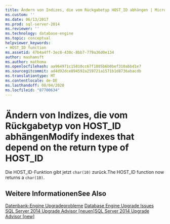 ```yaml
---
title: Ändern von Indizes, die vom Rückgabetyp HOST_ID abhängen | Microsoft-Dokumentation
ms.custom: ''
ms.date: 06/13/2017
ms.prod: sql-server-2014
ms.reviewer: ''
ms.technology: database-engine
ms.topic: conceptual
helpviewer_keywords:
- HOST_ID function
ms.assetid: 47b4a4ff-3ec8-430c-8bb7-779a36d0e134
author: mashamsft
ms.author: mathoma
ms.openlocfilehash: aa964971c15810cc67f1885b6b0bef310abbd1e7
ms.sourcegitcommit: ad4d92dce894592a259721a1571b1d8736abacdb
ms.translationtype: MT
ms.contentlocale: de-DE
ms.lasthandoff: 08/04/2020
ms.locfileid: "87700634"
---
```

# <a name="modify-indexes-that-depend-on-the-return-type-of-host_id"></a><span data-ttu-id="c90e1-102">Ändern von Indizes, die vom Rückgabetyp von HOST_ID abhängen</span><span class="sxs-lookup"><span data-stu-id="c90e1-102">Modify indexes that depend on the return type of HOST_ID</span></span>
  <span data-ttu-id="c90e1-103">Die HOST_ID-Funktion gibt jetzt `char(10)` zurück.</span><span class="sxs-lookup"><span data-stu-id="c90e1-103">The HOST_ID function now returns a `char(10)`.</span></span>  
  
## <a name="see-also"></a><span data-ttu-id="c90e1-104">Weitere Informationen</span><span class="sxs-lookup"><span data-stu-id="c90e1-104">See Also</span></span>  
 <span data-ttu-id="c90e1-105">[Datenbank-Engine Upgradeprobleme](../../../2014/sql-server/install/database-engine-upgrade-issues.md) </span><span class="sxs-lookup"><span data-stu-id="c90e1-105">[Database Engine Upgrade Issues](../../../2014/sql-server/install/database-engine-upgrade-issues.md) </span></span>  
 [<span data-ttu-id="c90e1-106">SQL Server 2014 Upgrade Advisor &#91;neuen&#93;</span><span class="sxs-lookup"><span data-stu-id="c90e1-106">SQL Server 2014 Upgrade Advisor &#91;new&#93;</span></span>](sql-server-2014-upgrade-advisor.md)  
  
  

